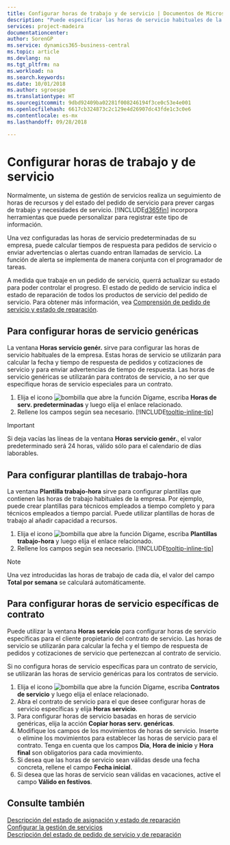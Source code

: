 ```yaml
---
title: Configurar horas de trabajo y de servicio | Documentos de Microsoft
description: "Puede especificar las horas de servicio habituales de la empresa. Estas horas de servicio se utilizarán para calcular la fecha y tiempo de respuesta de pedidos y cotizaciones de servicio y para enviar advertencias de tiempo de respuesta."
services: project-madeira
documentationcenter: 
author: SorenGP
ms.service: dynamics365-business-central
ms.topic: article
ms.devlang: na
ms.tgt_pltfrm: na
ms.workload: na
ms.search.keywords: 
ms.date: 10/01/2018
ms.author: sgroespe
ms.translationtype: HT
ms.sourcegitcommit: 9dbd92409ba02281f008246194f3ce0c53e4e001
ms.openlocfilehash: 6617cb324873c2c129e4d26907dc43fde1c3c0e6
ms.contentlocale: es-mx
ms.lasthandoff: 09/28/2018

---
```

# <a name="set-up-work-hours-and-service-hours"></a>Configurar horas de trabajo y de servicio
Normalmente, un sistema de gestión de servicios realiza un seguimiento de horas de recursos y del estado del pedido de servicio para prever cargas de trabajo y necesidades de servicio. [!INCLUDE[d365fin](includes/d365fin_md.md)] incorpora herramientas que puede personalizar para registrar este tipo de información.  
  
Una vez configuradas las horas de servicio predeterminadas de su empresa, puede calcular tiempos de respuesta para pedidos de servicio o enviar advertencias o alertas cuando entran llamadas de servicio. La función de alerta se implementa de manera conjunta con el programador de tareas.   
  
A medida que trabaje en un pedido de servicio, querrá actualizar su estado para poder controlar el progreso. El estado de pedido de servicio indica el estado de reparación de todos los productos de servicio del pedido de servicio. Para obtener más información, vea [Comprensión de pedido de servicio y estado de reparación](service-order-repair-status.md). 

## <a name="to-set-up-default-service-hours"></a>Para configurar horas de servicio genéricas  
La ventana **Horas servicio genér.** sirve para configurar las horas de servicio habituales de la empresa. Estas horas de servicio se utilizarán para calcular la fecha y tiempo de respuesta de pedidos y cotizaciones de servicio y para enviar advertencias de tiempo de respuesta. Las horas de servicio genéricas se utilizarán para contratos de servicio, a no ser que especifique horas de servicio especiales para un contrato.  
  
1. Elija el icono ![bombilla que abre la función Dígame](media/ui-search/search_small.png "Dígame que desea hacer"), escriba **Horas de serv. predeterminadas** y luego elija el enlace relacionado.  
2. Rellene los campos según sea necesario. [!INCLUDE[tooltip-inline-tip](includes/tooltip-inline-tip_md.md)]  
  
> [!IMPORTANT]  
>  Si deja vacías las líneas de la ventana **Horas servicio genér.**, el valor predeterminado será 24 horas, válido sólo para el calendario de días laborables.  
  
## <a name="to-set-up-work-hour-templates"></a>Para configurar plantillas de trabajo-hora
La ventana **Plantilla trabajo-hora** sirve para configurar plantillas que contienen las horas de trabajo habituales de la empresa. Por ejemplo, puede crear plantillas para técnicos empleados a tiempo completo y para técnicos empleados a tiempo parcial. Puede utilizar plantillas de horas de trabajo al añadir capacidad a recursos.  
  
1. Elija el icono ![bombilla que abre la función Dígame](media/ui-search/search_small.png "Dígame que desea hacer"), escriba **Plantillas trabajo-hora** y luego elija el enlace relacionado.  
2. Rellene los campos según sea necesario. [!INCLUDE[tooltip-inline-tip](includes/tooltip-inline-tip_md.md)]  
  
> [!Note]
> Una vez introducidas las horas de trabajo de cada día, el valor del campo **Total por semana** se calculará automáticamente.  

## <a name="to-set-up-contract-specific-service-hours"></a>Para configurar horas de servicio específicas de contrato  
Puede utilizar la ventana **Horas servicio** para configurar horas de servicio específicas para el cliente propietario del contrato de servicio. Las horas de servicio se utilizarán para calcular la fecha y el tiempo de respuesta de pedidos y cotizaciones de servicio que pertenezcan al contrato de servicio.  
  
Si no configura horas de servicio específicas para un contrato de servicio, se utilizarán las horas de servicio genéricas para los contratos de servicio.  
  
1. Elija el icono ![bombilla que abre la función Dígame](media/ui-search/search_small.png "Dígame que desea hacer"), escriba **Contratos de servicio** y luego elija el enlace relacionado.  
2. Abra el contrato de servicio para el que desee configurar horas de servicio específicas y elija **Horas servicio**.  
4. Para configurar horas de servicio basadas en horas de servicio genéricas, elija la acción **Copiar horas serv. genéricas**.  
5. Modifique los campos de los movimientos de horas de servicio. Inserte o elimine los movimientos para establecer las horas de servicio para el contrato. Tenga en cuenta que los campos **Día**, **Hora de inicio** y **Hora final** son obligatorios para cada movimiento.  
6. Si desea que las horas de servicio sean válidas desde una fecha concreta, rellene el campo **Fecha inicial**.  
7. Si desea que las horas de servicio sean válidas en vacaciones, active el campo **Válido en festivos**.  

## <a name="see-also"></a>Consulte también  
[Descripción del estado de asignación y estado de reparación](service-allocation-status-and-repair-status.md)  
[Configurar la gestión de servicios](service-setup-service.md)  
[Descripción del estado de pedido de servicio y de reparación](service-order-repair-status.md)  

